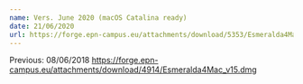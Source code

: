 ```yaml
---
name: Vers. June 2020 (macOS Catalina ready)
date: 21/06/2020
url: https://forge.epn-campus.eu/attachments/download/5353/Esmeralda4Mac_v183.dmg
---
```

Previous: 08/06/2018 <https://forge.epn-campus.eu/attachments/download/4914/Esmeralda4Mac_v15.dmg>

